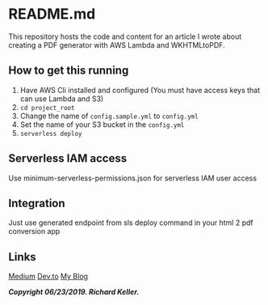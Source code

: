 # README.md

This repository hosts the code and content for an article I wrote about creating a PDF generator with AWS Lambda and WKHTMLtoPDF.

## How to get this running

1. Have AWS Cli installed and configured (You must have access keys that can use Lambda and S3)
1. `cd project_root`
1. Change the name of `config.sample.yml` to `config.yml`
1. Set the name of your S3 bucket in the `config.yml`
1. `serverless deploy`

## Serverless IAM access

Use minimum-serverless-permissions.json for serverless IAM user access

## Integration

Just use generated endpoint from sls deploy command in your html 2 pdf conversion app


## Links

[Medium](https://medium.com/@_rich/richard-keller-61d9cb0f430)
[Dev.to](https://dev.to/_rich/building-a-pdf-generator-on-aws-lambda-with-python3-and-wkhtmltopdf-50kl)
[My Blog](https://blog.richardkeller.net/building-a-pdf-generator-on-aws-lambda-with-python3-and-wkhtmltopdf/)

***Copyright 06/23/2019. Richard Keller.***